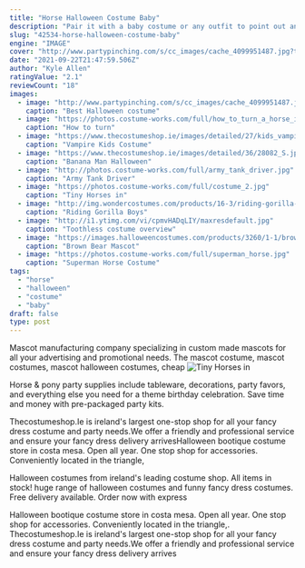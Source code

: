 ```yaml
---
title: "Horse Halloween Costume Baby"
description: "Pair it with a baby costume or any outfit to point out any public characters inner cry baby. Professional halloween masks collecting exclusive professional-grade masks from horror franchises is the"
slug: "42534-horse-halloween-costume-baby"
engine: "IMAGE"
cover: "http://www.partypinching.com/s/cc_images/cache_4099951487.jpg?t=1474255434"
date: "2021-09-22T21:47:59.506Z"
author: "Kyle Allen"
ratingValue: "2.1"
reviewCount: "18"
images:
  - image: "http://www.partypinching.com/s/cc_images/cache_4099951487.jpg?t=1474255434"
    caption: "Best Halloween costume"
  - image: "https://photos.costume-works.com/full/how_to_turn_a_horse_into_a_dragon.jpg"
    caption: "How to turn"
  - image: "https://www.thecostumeshop.ie/images/detailed/27/kids_vampire.jpg"
    caption: "Vampire Kids Costume"
  - image: "https://www.thecostumeshop.ie/images/detailed/36/28082_S.jpg"
    caption: "Banana Man Halloween"
  - image: "http://photos.costume-works.com/full/army_tank_driver.jpg"
    caption: "Army Tank Driver"
  - image: "https://photos.costume-works.com/full/costume_2.jpg"
    caption: "Tiny Horses in"
  - image: "http://img.wondercostumes.com/products/16-3/riding-gorilla-kids-inflatable-costume.jpg"
    caption: "Riding Gorilla Boys"
  - image: "http://i1.ytimg.com/vi/cpmvHADqLIY/maxresdefault.jpg"
    caption: "Toothless costume overview"
  - image: "https://images.halloweencostumes.com/products/3260/1-1/brown-bear-mascot-costume.jpg"
    caption: "Brown Bear Mascot"
  - image: "https://photos.costume-works.com/full/superman_horse.jpg"
    caption: "Superman Horse Costume"
tags:
  - "horse"
  - "halloween"
  - "costume"
  - "baby"
draft: false
type: post
---
```


Mascot manufacturing company specializing in custom made mascots for all your advertising and promotional needs. The mascot costume, mascot costumes, mascot halloween costumes, cheap
![Tiny Horses in](https://photos.costume-works.com/full/costume_2.jpg "Tiny Horses in")

Horse &amp; pony party supplies include tableware, decorations, party favors, and everything else you need for a theme birthday celebration. Save time and money with pre-packaged party kits.
<!--inArticleAds-->

<!--galleryOne-->

Thecostumeshop.Ie is ireland's largest one-stop shop for all your fancy dress costume and party needs.We offer a friendly and professional service and ensure your fancy dress delivery arrivesHalloween bootique costume store in costa mesa. Open all year. One stop shop for accessories. Conveniently located in the triangle,
<!--inArticleAds-->

<!--galleryTwo-->

Halloween costumes from ireland's leading costume shop. All items in stock! huge range of halloween costumes and funny fancy dress costumes. Free delivery available. Order now with express
<!--galleryThree-->

Halloween bootique costume store in costa mesa. Open all year. One stop shop for accessories. Conveniently located in the triangle,. Thecostumeshop.Ie is ireland's largest one-stop shop for all your fancy dress costume and party needs.We offer a friendly and professional service and ensure your fancy dress delivery arrives
